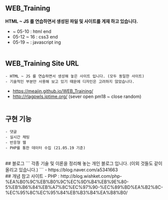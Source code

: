 ## WEB_Training
__HTML ~ JS 를 연습하면서 생성된 파일 및 사이트를 게재 하고 있습니다.__<br>

* ~ 05-10 : html end
* 05-12 ~ 16 : css3 end
* 05-19 ~ : javascript ing<br><br>

## WEB_Training Site URL
```
- HTML ~ JS 를 연습하면서 생성해 놓은 사이트 입니다. (모두 동일한 사이트)
- 기술적인 부분만 사용해 보고 있기 때문에 디자인은 고려하지 않았습니다.
```
- https://meajin.github.io/WEB_Training/
- http://rlagpwls.iptime.org/ (sever open pm18 ~ close random) 
<br><br>
## 구현 기능
```
- 댓글
- 실시간 채팅
- 반응형 웹
- PHP를 통한 데이터 수집 (21.05.19 기준)
```
<br>
## 블로그
```
각종 기술 및 이론을 정리해 놓는 개인 블로그 입니다. (이외 것들도 같이 올리고 있습니다.)
```
- https://blog.naver.com/a5341663
<br>
## 개념 참고 사이트
- PHP : http://blog.wishket.com/php-%EA%B0%9C%EB%B0%9C%EC%9D%B4%EB%9E%80-5%EB%B6%84%EB%A7%8C%EC%97%90-%EC%89%BD%EA%B2%8C-%EC%95%8C%EC%95%84%EB%B3%B4%EA%B8%B0/
